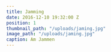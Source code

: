 ```yaml
---
title: Jamming
date: 2016-12-10 19:32:00 Z
position: 1
thumbnail_path: "/uploads/jaming.jpg"
image_path: "/uploads/jaming.jpg"
caption: Am Jammen
---
```


